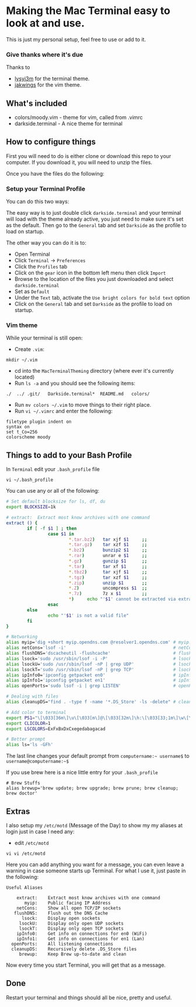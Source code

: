 # Making the Mac Terminal easy to look at and use.
This is just my personal setup, feel free to use or add to it.

### Give thanks where it's due
Thanks to
* [lysyi3m](https://github.com/lysyi3m) for the terminal theme.
* [jakwings](https://github.com/jakwings) for the vim theme.

## What's included
* colors/moody.vim  - theme for vim, called from .vimrc
* darkside.terminal - A nice theme for terminal

## How to configure things
First you will need to do is either clone or download this repo to your computer. If you download it, you will need to unzip the files.

Once you have the files do the following:

### Setup your Terminal Profile
You can do this two ways:

The easy way is to just double click `darkside.terminal` and your terminal will load with the theme already active, you just need to make sure it's set as the default. Then go to the `General` tab and set `Darkside` as the profile to load on startup.

The other way you can do it is to:
* Open Terminal
* Click `Terminal` -> `Preferences`
* Click the `Profiles` tab
* Click on the `gear` icon in the bottom left menu then click `Import`
* Browse to the location of the files you just downloaded and select `darkside.terminal`
* Set as `Default`
* Under the `Text` tab, activate the `Use bright colors for bold text` option
* Click on the `General` tab and set `Darkside` as the profile to load on startup.

### Vim theme
While your terminal is still open:

* Create `.vim`:

```
mkdir ~/.vim
```

* cd into the `MacTerminalTheming` directory (where ever it's currently located)
* Run `ls -a` and you should see the following items:

```
./  ../ .git/   Darkside.terminal*  README.md   colors/
```

* Run `mv colors ~/.vim` to move things to their right place.
* Run `vi ~/.vimrc` and enter the following:

```
filetype plugin indent on
syntax on
set t_Co=256
colorscheme moody
```

## Things to add to your Bash Profile
In `Terminal` edit your `.bash_profile` file

```
vi ~/.bash_profile
```

You can use any or all of the following:

```bash
# Set default blocksize for ls, df, du
export BLOCKSIZE=1k

# extract:  Extract most know archives with one command
extract () {
        if [ -f $1 ] ; then
                case $1 in
                        *.tar.bz2)   tar xjf $1     ;;
                        *.tar.gz)    tar xzf $1     ;;
                        *.bz2)       bunzip2 $1     ;;
                        *.rar)       unrar e $1     ;;
                        *.gz)        gunzip $1      ;;
                        *.tar)       tar xf $1      ;;
                        *.tbz2)      tar xjf $1     ;;
                        *.tgz)       tar xzf $1     ;;
                        *.zip)       unzip $1       ;;
                        *.Z)         uncompress $1  ;;
                        *.7z)        7z x $1        ;;
                        *)     echo "'$1' cannot be extracted via extract()" ;;
                esac
        else
                echo "'$1' is not a valid file"
        fi
}

# Networking
alias myip='dig +short myip.opendns.com @resolver1.opendns.com' # myip:         Public facing IP Address
alias netCons='lsof -i'                                         # netCons:      Show all open TCP/IP sockets
alias flushDNS='dscacheutil -flushcache'                        # flushDNS:     Flush out the DNS Cache
alias lsock='sudo /usr/sbin/lsof -i -P'                         # lsock:        Display open sockets
alias lsockU='sudo /usr/sbin/lsof -nP | grep UDP'               # lsockU:       Display only open UDP sockets
alias lsockT='sudo /usr/sbin/lsof -nP | grep TCP'               # lsockT:       Display only open TCP sockets
alias ipInfo0='ipconfig getpacket en0'                          # ipInfo0:      Get info on connections for en0
alias ipInfo1='ipconfig getpacket en1'                          # ipInfo1:      Get info on connections for en1
alias openPorts='sudo lsof -i | grep LISTEN'                    # openPorts:    All listening connections

# Dealing with files
alias cleanupDS="find . -type f -name '*.DS_Store' -ls -delete" # cleanupDS:    Recursively delete .DS_Store files

# Add color to terminal
export PS1="\[\033[36m\]\u\[\033[m\]@\[\033[32m\]\h:\[\033[33;1m\]\w\[\033[m\]\$ "
export CLICOLOR=1
export LSCOLORS=ExFxBxDxCxegedabagacad

# Better prompt
alias ls='ls -GFh'
```
The last line changes your default prompt from `computername:~ username$` to `username@computername:~$`

If you use brew here is a nice little entry for your `.bash_profile`

```
# Brew Stuffs
alias brewup='brew update; brew upgrade; brew prune; brew cleanup; brew doctor'
```
## Extras
I also setup my `/etc/motd` (Message of the Day) to show my my aliases at login just in case I need any:

* edit `/etc/motd`

```
vi vi /etc/motd
```

Here you can add anything you want for a message, you can even leave a warning in case someone starts up Terminal. For what I use it, just paste in the following:

```
Useful Aliases

    extract:    Extract most know archives with one command
       myip:    Public facing IP Address
    netCons:    Show all open TCP/IP sockets
   flushDNS:    Flush out the DNS Cache
      lsock:    Display open sockets
     lsockU:    Display only open UDP sockets
     lsockT:    Display only open TCP sockets
    ipInfo0:    Get info on connections for en0 (WiFi)
    ipInfo1:    Get info on connections for en1 (Lan)
  openPorts:    All listening connections
  cleanupDS:    Recursively delete .DS_Store files
     brewup:    Keep Brew up-to-date and clean
```

Now every time you start Terminal, you will get that as a message.

## Done
Restart your terminal and things should all be nice, pretty and useful.

